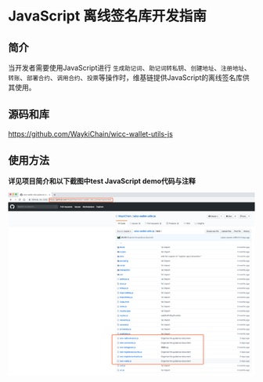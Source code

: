 # JavaScript 离线签名库开发指南

## 简介
当开发者需要使用JavaScript进行 `生成助记词`、`助记词转私钥`、`创建地址`、`注册地址`、`转账`、`部署合约`、`调用合约`、`投票`等操作时，维基链提供JavaScript的离线签名库供其使用。

## 源码和库
https://github.com/WaykiChain/wicc-wallet-utils-js

## 使用方法
**详见项目简介和以下截图中test JavaScript demo代码与注释**

![](../images/js.png)
